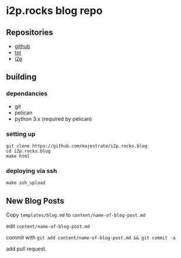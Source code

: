 # i2p.rocks blog repo #

## Repositories

* [github](https://github.com/majestrate/i2p.rocks.blog/)
* [tor](http://git.psii2pdloxelodts.onion/psi/i2p.rocks.blog/)
* [i2p](http://git.psi.i2p/psi/i2p.rocks.blog/)

## building ##

### dependancies ###

* git
* pelican
* python 3.x (required by pelican)

### setting up ###

    git clone https://github.com/majestrate/i2p.rocks.blog
    cd i2p.rocks.blog
    make html

### deploying via ssh ###

    make ssh_upload

## New Blog Posts ##

Copy `templates/blog.md` to `content/name-of-blog-post.md`

edit `content/name-of-blog-post.md`

commit with `git add content/name-of-blog-post.md && git commit -a`

add pull request.
